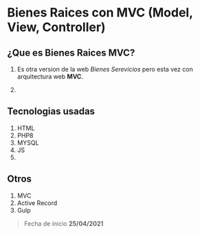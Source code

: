 # Bienes Raices con MVC (Model, View, Controller)


## ¿Que es Bienes Raices MVC?

1. Es otra version de la web *Bienes Serevicios* pero esta vez con arquitectura web **MVC**.   

2. 




## Tecnologias usadas

1. HTML
2. PHP8
3. MYSQL
4. JS
5. 

## Otros

1. MVC
2. Active Record
3. Gulp

> Fecha de inicio **25/04/2021**